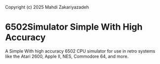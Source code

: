 Copyright (c) 2025 Mahdi Zakariyazadeh 

# 6502Simulator Simple With High Accuracy

A Simple With high accuracy 6502 CPU simulator for use in retro systems like the Atari 2600, Apple II, NES, Commodore 64, and more.
